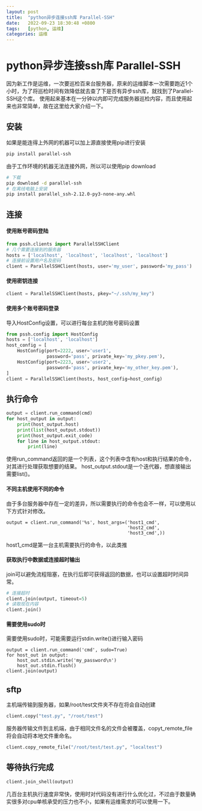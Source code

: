 ```yaml
---
layout: post
title:  "python异步连接ssh库 Parallel-SSH"
date:   2022-09-23 18:30:48 +0800
tags:   [python, 运维]
categories: 运维
---
```


# python异步连接ssh库 Parallel-SSH

因为新工作是运维，一次要巡检百来台服务器，原来的运维脚本一次需要跑近1个小时，为了将巡检时间有效降低就去查了下是否有异步ssh库，就找到了Parallel-SSH这个库。
使用起来基本在一分钟以内即可完成服务器巡检内容，而且使用起来也非常简单，故在这里给大家介绍一下。

## 安装
如果是能连得上外网的机器可以加上源直接使用pip进行安装
```bash
pip install parallel-ssh
```
由于工作环境的机器无法连接外网，所以可以使用pip download
```bash
# 下载
pip download -d parallel-ssh 
# 在离线电脑上安装
pip install parallel_ssh-2.12.0-py3-none-any.whl
```

## 连接

#### 使用账号密码登陆
```python
from pssh.clients import ParallelSSHClient
# 几个需要连接到的服务器
hosts = ['localhost', 'localhost', 'localhost', 'localhost']
# 连接前设置用户名及密码
client = ParallelSSHClient(hosts, user='my_user', password='my_pass')
```

#### 使用密钥连接
```python
client = ParallelSSHClient(hosts, pkey="~/.ssh/my_key")
```

#### 使用多个账号密码登录
导入HostConfig设置，可以进行每台主机的账号密码设置
```python
from pssh.config import HostConfig
hosts = ['localhost', 'localhost']
host_config = [
    HostConfig(port=2222, user='user1',
               password='pass', private_key='my_pkey.pem'),
    HostConfig(port=2223, user='user2',
               password='pass', private_key='my_other_key.pem'),
]
client = ParallelSSHClient(hosts, host_config=host_config)
```

## 执行命令

```python
output = client.run_command(cmd)
for host_output in output:
    print(host_output.host)
    print(list(host_output.stdout))
    print(host_output.exit_code)
    for line in host_output.stdout:
        print(line)
```
使用run_command返回的是一个列表，这个列表中含有host和执行结果的命令，对其进行处理获取想要的结果。
host_output.stdout是一个迭代器，想直接输出需要list()。

#### 不同主机使用不同的命令

由于多台服务器中存在一定的差异，所以需要执行的命令也会不一样，可以使用以下方式针对修改。
```
output = client.run_command('%s', host_args=('host1_cmd',
                                             'host2_cmd',
                                             'host3_cmd',))
```
host1_cmd是第一台主机需要执行的命令，以此类推

#### 获取执行中数据或连接超时输出

join可以避免流程阻塞，在执行后即可获得返回的数据，也可以设置超时时间异常。
```python
# 连接超时
client.join(output, timeout=5)
# 读取现在内容
client.join()
```

#### 需要使用sudo时
需要使用sudo时，可能需要运行stdin.write()进行输入密码
```
output = client.run_command('cmd', sudo=True)
for host_out in output:
    host_out.stdin.write('my_password\n')
    host_out.stdin.flush()
client.join(output)
```

## sftp

主机端传输到服务器，如果/root/test文件夹不存在将会自动创建
```python
client.copy("test.py", "/root/test")
```

服务器传输文件到主机端，由于相同文件名的文件会被覆盖，copyt_remote_file将会自动将本地文件重命名。
```python
client.copy_remote_file("/root/test/test.py", "localtest")
```

## 等待执行完成

```python
client.join_shell(output)
```

几百台主机执行速度非常快，使用时对代码没有进行什么优化过，不过由于数量确实很多对cpu单核承受的压力也不小，如果有运维需求的可以使用一下。